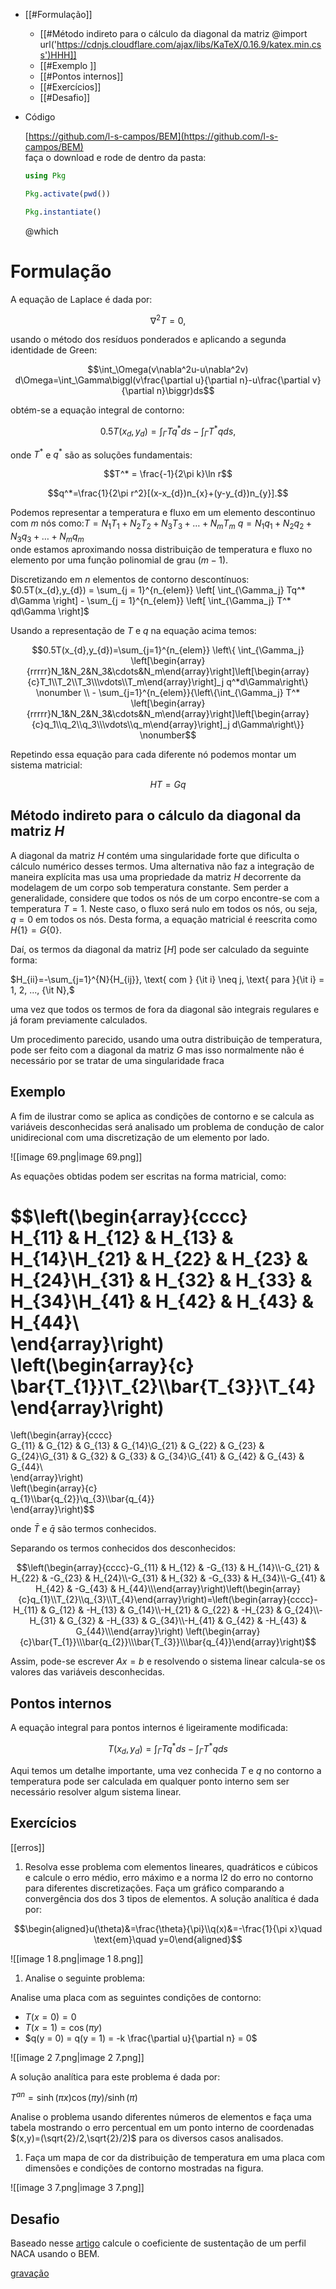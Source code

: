- [[#Formulação]]
    - [[#Método indireto para o cálculo da diagonal da matriz @import url('https://cdnjs.cloudflare.com/ajax/libs/KaTeX/0.16.9/katex.min.css')HHH﻿]]
    - [[#Exemplo ]]
    - [[#Pontos internos]]
    - [[#Exercícios]]
    - [[#Desafio]]

- Código
    
    [https://github.com/l-s-campos/BEM](https://github.com/l-s-campos/BEM)  
    faça o download e rode de dentro da pasta:
    
    ```Julia
    using Pkg
    
    Pkg.activate(pwd())
    
    Pkg.instantiate()
    ```
    
    @which
    

# Formulação

A equação de Laplace é dada por:

$$\nabla^2T=0,$$

usando o método dos resíduos ponderados e aplicando a segunda identidade de Green:

$$\int_\Omega(v\nabla^2u-u\nabla^2v) d\Omega=\int_\Gamma\biggl(v\frac{\partial u}{\partial n}-u\frac{\partial v}{\partial n}\biggr)ds$$

obtém-se a equação integral de contorno:

$$0.5 T(x_{d},y_{d})=\int_{\Gamma}Tq^*ds-\int_{\Gamma}T^*qds,$$

onde $T^*$ e $q^*$ são as soluções fundamentais:

$$T^* = \frac{-1}{2\pi k}\ln r$$

$$q^*=\frac{1}{2\pi r^2}[(x-x_{d})n_{x}+(y-y_{d})n_{y}].$$

Podemos representar a temperatura e fluxo em um elemento descontinuo com $m$ nós como:$T = N_1 T_1 + N_2 T_2 + N_3 T_3 +\ldots+ N_m T_m$ $q = N_1 q_1 + N_2 q_2 + N_3 q_3 +\ldots+ N_m q_m$  
onde estamos aproximando nossa distribuição de temperatura e fluxo no elemento por uma função polinomial de grau $(m-1)$.

Discretizando em $n$ elementos de contorno descontínuos:  
$0.5T(x_{d},y_{d}) = \sum_{j = 1}^{n_{elem}} \left[ \int_{\Gamma_j} Tq^* d\Gamma \right] - \sum_{j = 1}^{n_{elem}} \left[ \int_{\Gamma_j} T^* qd\Gamma \right]$  

Usando a representação de $T$ e $q$ na equação acima temos:  

$$0.5T(x_{d},y_{d})=\sum_{j=1}^{n_{elem}} \left\{ \int_{\Gamma_j} \left[\begin{array}{rrrrr}N_1&N_2&N_3&\cdots&N_m\end{array}\right]\left[\begin{array}{c}T_1\\T_2\\T_3\\\vdots\\T_m\end{array}\right]_j q^*d\Gamma\right\} \nonumber \\ -  
\sum_{j=1}^{n_{elem}}{\left\{\int_{\Gamma_j} T^* \left[\begin{array}{rrrrr}N_1&N_2&N_3&\cdots&N_m\end{array}\right]\left[\begin{array}{c}q_1\\q_2\\q_3\\\vdots\\q_m\end{array}\right]_j d\Gamma\right\}} \nonumber$$

Repetindo essa equação para cada diferente nó podemos montar um sistema matricial:

$$HT=Gq$$

## Método indireto para o cálculo da diagonal da matriz $H$

A diagonal da matriz $H$ contém uma singularidade forte que dificulta o cálculo numérico desses termos. Uma alternativa não faz a integração de maneira explícita mas usa uma propriedade da matriz $H$ decorrente da modelagem de um corpo sob temperatura constante. Sem perder a generalidade, considere que todos os nós de um corpo encontre-se com a temperatura $T=1$. Neste caso, o fluxo será nulo em todos os nós, ou seja, $q=0$ em todos os nós. Desta forma, a equação matricial é reescrita como $H\{1\}=G\{0\}$.

Daí, os termos da diagonal da matriz $[H]$ pode ser calculado da seguinte forma:

$H_{ii}=-\sum_{j=1}^{N}{H_{ij}}, \text{ com } {\it i} \neq j, \text{ para }{\it i} = 1, 2, ..., {\it N},$

uma vez que todos os termos de fora da diagonal são integrais regulares e já foram previamente calculados.

Um procedimento parecido, usando uma outra distribuição de temperatura, pode ser feito com a diagonal da matriz $G$ mas isso normalmente não é necessário por se tratar de uma singularidade fraca

## Exemplo

A fim de ilustrar como se aplica as condições de contorno e se calcula as variáveis desconhecidas será analisado um problema de condução de calor unidirecional com uma discretização de um elemento por lado.

  

![[image 69.png|image 69.png]]

As equações obtidas podem ser escritas na forma matricial, como:

$$\left(\begin{array}{cccc}  
H_{11} & H_{12} & H_{13} & H_{14}\\H_{21} & H_{22} & H_{23} & H_{24}\\H_{31} & H_{32} & H_{33} & H_{34}\\H_{41} & H_{42} & H_{43} & H_{44}\\  
\end{array}\right)  
\left(\begin{array}{c}  
\bar{T_{1}}\\T_{2}\\\bar{T_{3}}\\T_{4}  
\end{array}\right)  
=  
\left(\begin{array}{cccc}  
G_{11} & G_{12} & G_{13} & G_{14}\\G_{21} & G_{22} & G_{23} & G_{24}\\G_{31} & G_{32} & G_{33} & G_{34}\\G_{41} & G_{42} & G_{43} & G_{44}\\  
\end{array}\right)  
\left(\begin{array}{c}  
q_{1}\\\bar{q_{2}}\\q_{3}\\\bar{q_{4}}  
\end{array}\right)$$

onde $\bar{T}$ e $\bar{q}$ são termos conhecidos.

Separando os termos conhecidos dos desconhecidos:

$$\left(\begin{array}{cccc}-G_{11} & H_{12} & -G_{13} & H_{14}\\-G_{21} & H_{22} & -G_{23} & H_{24}\\-G_{31} & H_{32} & -G_{33} & H_{34}\\-G_{41} & H_{42} & -G_{43} & H_{44}\\\end{array}\right)\left(\begin{array}{c}q_{1}\\T_{2}\\q_{3}\\T_{4}\end{array}\right)=\left(\begin{array}{cccc}-H_{11} & G_{12} & -H_{13} & G_{14}\\-H_{21} & G_{22} & -H_{23} & G_{24}\\-H_{31} & G_{32} & -H_{33} & G_{34}\\-H_{41} & G_{42} & -H_{43} & G_{44}\\\end{array}\right) \left(\begin{array}{c}\bar{T_{1}}\\\bar{q_{2}}\\\bar{T_{3}}\\\bar{q_{4}}\end{array}\right)$$

Assim, pode-se escrever $Ax=b$ e resolvendo o sistema linear calcula-se os valores das variáveis desconhecidas.

## Pontos internos

A equação integral para pontos internos é ligeiramente modificada:

$$T(x_{d},y_{d})=\int_{\Gamma}Tq^*ds-\int_{\Gamma}T^*qds$$

Aqui temos um detalhe importante, uma vez conhecida $T$ e $q$ no contorno a temperatura pode ser calculada em qualquer ponto interno sem ser necessário resolver algum sistema linear.

## Exercícios

[[erros]]

1. Resolva esse problema com elementos lineares, quadráticos e cúbicos e calcule o erro médio, erro máximo e a norma l2 do erro no contorno para diferentes discretizações. Faça um gráfico comparando a convergência dos dos 3 tipos de elementos. A solução analítica é dada por:

$$\begin{aligned}u(\theta)&=\frac{\theta}{\pi}\\q(x)&=-\frac{1}{\pi x}\quad \text{em}\quad y=0\end{aligned}$$

![[image 1 8.png|image 1 8.png]]

  

  

  

  

  

1. Analise o seguinte problema:

Analise uma placa com as seguintes condições de contorno:

- $T(x=0)=0$
- $T(x = 1) = \cos(\pi y)$
- $q(y = 0) = q(y = 1) = -k \frac{\partial u}{\partial n} = 0$

![[image 2 7.png|image 2 7.png]]

A solução analítica para este problema é dada por:

$T^{an}=\sinh(\pi x)\cos(\pi y)/\sinh(\pi)$

Analise o problema usando diferentes números de elementos e faça uma tabela mostrando o erro percentual em um ponto interno de coordenadas $(x,y)=(\sqrt{2}/2,\sqrt{2}/2)$ para os diversos casos analisados.

  

  

1. Faça um mapa de cor da distribuição de temperatura em uma placa com dimensões e condições de contorno mostradas na figura.  
    

![[image 3 7.png|image 3 7.png]]

## Desafio

Baseado nesse [artigo](https://onlinelibrary.wiley.com/doi/epdf/10.1002/fld.1650030504) calcule o coeficiente de sustentação de um perfil NACA usando o BEM.

[gravação](https://youtu.be/_G4yNayAPPE)